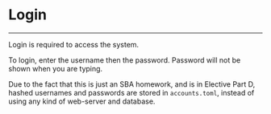 # Login

---

Login is required to access the system.

To login, enter the username then the password.
Password will not be shown when you are typing.

Due to the fact that this is just an SBA homework, and is in Elective Part D,
hashed usernames and passwords are stored in `accounts.toml`, 
instead of using any kind of web-server and database.